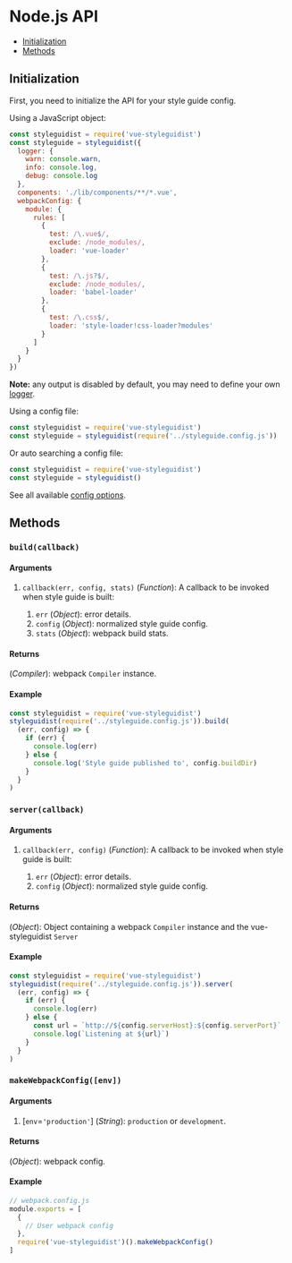 # Node.js API

<!-- toc -->

- [Initialization](#initialization)
- [Methods](#methods)

<!-- tocstop -->

## Initialization

First, you need to initialize the API for your style guide config.

Using a JavaScript object:

```javascript
const styleguidist = require('vue-styleguidist')
const styleguide = styleguidist({
  logger: {
    warn: console.warn,
    info: console.log,
    debug: console.log
  },
  components: './lib/components/**/*.vue',
  webpackConfig: {
    module: {
      rules: [
        {
          test: /\.vue$/,
          exclude: /node_modules/,
          loader: 'vue-loader'
        },
        {
          test: /\.js?$/,
          exclude: /node_modules/,
          loader: 'babel-loader'
        },
        {
          test: /\.css$/,
          loader: 'style-loader!css-loader?modules'
        }
      ]
    }
  }
})
```

**Note:** any output is disabled by default, you may need to define your own [logger](/Configuration.md#logger).

Using a config file:

```javascript
const styleguidist = require('vue-styleguidist')
const styleguide = styleguidist(require('../styleguide.config.js'))
```

Or auto searching a config file:

```javascript
const styleguidist = require('vue-styleguidist')
const styleguide = styleguidist()
```

See all available [config options](/Configuration.md).

## Methods

### `build(callback)`

#### Arguments

1.  `callback(err, config, stats)` (_Function_): A callback to be invoked when style guide is built:

    1.  `err` (_Object_): error details.
    2.  `config` (_Object_): normalized style guide config.
    3.  `stats` (_Object_): webpack build stats.

#### Returns

(_Compiler_): webpack `Compiler` instance.

#### Example

```javascript
const styleguidist = require('vue-styleguidist')
styleguidist(require('../styleguide.config.js')).build(
  (err, config) => {
    if (err) {
      console.log(err)
    } else {
      console.log('Style guide published to', config.buildDir)
    }
  }
)
```

### `server(callback)`

#### Arguments

1.  `callback(err, config)` (_Function_): A callback to be invoked when style guide is built:

    1.  `err` (_Object_): error details.
    2.  `config` (_Object_): normalized style guide config.

#### Returns

(_Object_): Object containing a webpack `Compiler` instance and the vue-styleguidist `Server`

#### Example

```javascript
const styleguidist = require('vue-styleguidist')
styleguidist(require('../styleguide.config.js')).server(
  (err, config) => {
    if (err) {
      console.log(err)
    } else {
      const url = `http://${config.serverHost}:${config.serverPort}`
      console.log(`Listening at ${url}`)
    }
  }
)
```

### `makeWebpackConfig([env])`

#### Arguments

1.  \[`env`=`'production'`\] (_String_): `production` or `development`.

#### Returns

(_Object_): webpack config.

#### Example

```javascript
// webpack.config.js
module.exports = [
  {
    // User webpack config
  },
  require('vue-styleguidist')().makeWebpackConfig()
]
```
